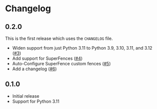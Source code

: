 # Changelog

## 0.2.0

This is the first release which uses the `CHANGELOG` file.

- Widen support from just Python 3.11 to Python 3.9, 3.10, 3.11, and 3.12 ([#3](https://github.com/sebpretzer/rst-in-md/pull/3))
- Add support for SuperFences ([#4](https://github.com/sebpretzer/rst-in-md/pull/4))
- Auto-Configure SuperFence custom fences ([#5](https://github.com/sebpretzer/rst-in-md/pull/5))
- Add a changelog ([#6](https://github.com/sebpretzer/rst-in-md/pull/6))

## 0.1.0

- Initial release
- Support for Python 3.11
